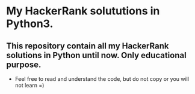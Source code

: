 # My HackerRank solututions in Python3.

## This repository contain all my HackerRank solutions in Python until now. Only educational purpose.

* Feel free to read and understand the code, but do not copy or you will not learn =)
